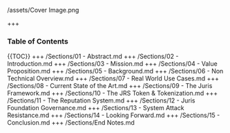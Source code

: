 /assets/Cover Image.png

+++

### Table of Contents
{{TOC}}
+++
/Sections/01 - Abstract.md
+++
/Sections/02 - Introduction.md
+++
/Sections/03 - Mission.md
+++
/Sections/04 - Value Proposition.md
+++
/Sections/05 - Background.md
+++
/Sections/06 - Non Technical Overview.md
+++
/Sections/07 - Real World Use Cases.md
+++
/Sections/08 - Current State of the Art.md
+++
/Sections/09 - The Juris Framework.md
+++
/Sections/10 - The JRS Token & Tokenization.md
+++
/Sections/11 - The Reputation System.md
+++
/Sections/12 - Juris Foundation Governance.md
+++
/Sections/13 - System Attack Resistance.md
+++
/Sections/14 - Looking Forward.md
+++
/Sections/15 - Conclusion.md
+++
/Sections/End Notes.md